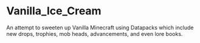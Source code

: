# Vanilla_Ice_Cream
An attempt to sweeten up Vanilla Minecraft using Datapacks which include new drops, trophies, mob heads, advancements, and even lore books.
